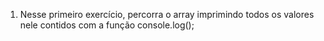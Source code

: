 1. Nesse primeiro exercício, percorra o array imprimindo todos os valores  
nele contidos com a função console.log();